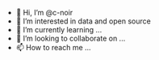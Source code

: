 - 👋 Hi, I’m @c-noir
- 👀 I’m interested in data and open source
- 🌱 I’m currently learning ...
- 💞️ I’m looking to collaborate on ...
- 📫 How to reach me ...

<!---
c-noir/c-noir is a ✨ special ✨ repository because its `README.md` (this file) appears on your GitHub profile.
You can click the Preview link to take a look at your changes.
--->
